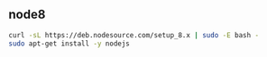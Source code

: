 

## node8

```bash
curl -sL https://deb.nodesource.com/setup_8.x | sudo -E bash -
sudo apt-get install -y nodejs
```
